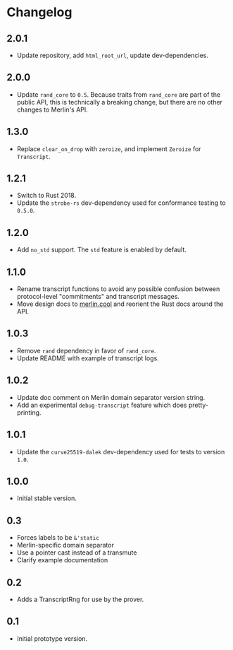 # Changelog

## 2.0.1

* Update repository, add `html_root_url`, update dev-dependencies.

## 2.0.0

* Update `rand_core` to `0.5`.  Because traits from `rand_core` are part of the
  public API, this is technically a breaking change, but there are no other
  changes to Merlin's API.

## 1.3.0

* Replace `clear_on_drop` with `zeroize`, and implement `Zeroize` for `Transcript`.

## 1.2.1

* Switch to Rust 2018.
* Update the `strobe-rs` dev-dependency used for conformance testing to `0.5.0`.

## 1.2.0

* Add `no_std` support.  The `std` feature is enabled by default.

## 1.1.0

* Rename transcript functions to avoid any possible confusion between
  protocol-level "commitments" and transcript messages.
* Move design docs to [merlin.cool](https://merlin.cool) and reorient
  the Rust docs around the API.

## 1.0.3

* Remove `rand` dependency in favor of `rand_core`.
* Update README with example of transcript logs.

## 1.0.2

* Update doc comment on Merlin domain separator version string.
* Add an experimental `debug-transcript` feature which does
  pretty-printing.

## 1.0.1

* Update the `curve25519-dalek` dev-dependency used for tests to version `1.0`.

## 1.0.0

* Initial stable version.

## 0.3

* Forces labels to be `&'static`
* Merlin-specific domain separator
* Use a pointer cast instead of a transmute
* Clarify example documentation

## 0.2

* Adds a TranscriptRng for use by the prover.

## 0.1

* Initial prototype version.

